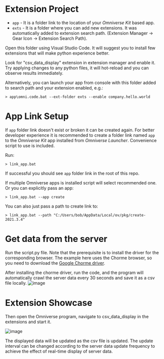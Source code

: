 # Extension Project


- `app` - It is a folder link to the location of your *Omniverse Kit* based app.
- `exts` - It is a folder where you can add new extensions. It was automatically added to extension search path. (Extension Manager -> Gear Icon -> Extension Search Path).

Open this folder using Visual Studio Code. It will suggest you to install few extensions that will make python experience better.

Look for "csv_data_display" extension in extension manager and enable it. Try applying changes to any python files, it will hot-reload and you can observe results immediately.

Alternatively, you can launch your app from console with this folder added to search path and your extension enabled, e.g.:

```
> app\omni.code.bat --ext-folder exts --enable company.hello.world
```

# App Link Setup

If `app` folder link doesn't exist or broken it can be created again. For better developer experience it is recommended to create a folder link named `app` to the *Omniverse Kit* app installed from *Omniverse Launcher*. Convenience script to use is included.

Run:

```
> link_app.bat
```

If successful you should see `app` folder link in the root of this repo.

If multiple Omniverse apps is installed script will select recommended one. Or you can explicitly pass an app:

```
> link_app.bat --app create
```

You can also just pass a path to create link to:

```
> link_app.bat --path "C:/Users/bob/AppData/Local/ov/pkg/create-2021.3.4"
```


# Get data from the server

Run the script.py file. Note that the prerequisite is to install the driver for the corresponding browser. The example here uses the Chorme browser, so you need to download the [Google Chorme driver](https://googlechromelabs.github.io/chrome-for-testing/).

After installing the chorme driver, run the code, and the program will automatically crawl the server data every 30 seconds and save it as a csv file locally.
![image](https://github.com/user-attachments/assets/1d9a283f-f9e4-471a-98ab-2d52451fbf03)


# Extension Showcase

Then open the Omniverse program, navigate to csv_data_display in the extensions and start it.

![image](https://github.com/user-attachments/assets/c1f644c7-f11d-444e-9ac2-3679f6c23372)

The displayed data will be updated as the csv file is updated. The update interval can be changed according to the server data update frequency to achieve the effect of real-time display of server data.
